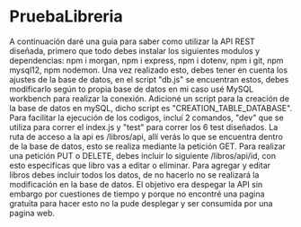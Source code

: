 # PruebaLibreria
A continuación daré una guia para saber como utilizar la API REST diseñada, primero que todo debes instalar los siguientes modulos y dependencias:
npm i morgan,
npm i express,
npm i dotenv,
npm i git,
npm mysql12,
npm nodemon.
Una vez realizado esto, debes tener en cuenta los ajustes de la base de datos, en el script  "db.js" se encuentran estos, debes modificarlo según to propia base de datos
en mi caso usé MySQL workbench para realizar la conexión. Adicioné un script para la creación de la base de datos en mySQL, dicho script es "CREATION_TABLE_DATABASE".
Para facilitar la ejecución de los codigos, incluí 2 comandos, "dev" que se utiliza para correr el index.js y "test" para correr los 6 test diseñados.
La ruta de acceso a la api es /libros/api, allí verás lo que se encuentra dentro de la base de datos, esto se realiza mediante la petición GET.
Para realizar una petición PUT o DELETE, debes incluir lo siguiente /libros/api/id, con esto especificas que libro vas a editar o eliminar.
Para agregar y editar libros debes incluir todos los datos, de no hacerlo no se realizará la modificación en la base de datos.
El objetivo era despegar la API sin embargo por cuestiones de tiempo y porque no encontré una pagina gratuita para hacer esto no la pude desplegar y ser consumida por una pagina web.
